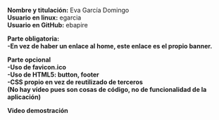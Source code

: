<b>Nombre y titulación:</b> Eva García Domingo<br>
<b>Usuario en linux:</b> egarcia<br>
<b>Usuario en GitHub:</b> ebapire<br>

<b>Parte obligatoria: <br>
  -En vez de haber un enlace al home, este enlace es el propio banner.<br>
  
  
<b>Parte opcional</b><br>
  -Uso de favicon.ico<br>
  -Uso de HTML5: button, footer<br>
  -CSS propio en vez de reutilizado de terceros<br>
  (No hay vídeo pues son cosas de código, no de funcionalidad de la aplicación)

<b> Video demostración

